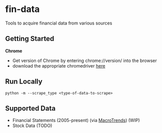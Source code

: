 # fin-data
Tools to acquire financial data from various sources
## Getting Started
**Chrome**
- Get version of Chrome by entering chrome://version/ into the browser
- download the appropriate chromedriver [here](https://chromedriver.chromium.org/downloads)


## Run Locally
```
python -m --scrape_type <type-of-data-to-scrape>
```

## Supported Data
- Financial Statements (2005-present) (via [MacroTrends](https://www.macrotrends.net/)) (WIP)
- Stock Data (TODO)